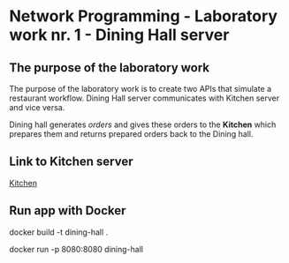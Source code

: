 # Network Programming - Laboratory work nr. 1 - Dining Hall server
## The purpose of the laboratory work
The purpose of the laboratory work is to create two APIs that simulate a restaurant workflow. Dining Hall server communicates with Kitchen server and vice versa. 

Dining hall generates *orders* and gives these orders to the **Kitchen** which prepares them and returns prepared orders back to the Dining hall. 

## Link to Kitchen server
[Kitchen](https://github.com/flovik/PR_Kitchen)

## Run app with Docker
docker build -t dining-hall .

docker run -p 8080:8080 dining-hall
